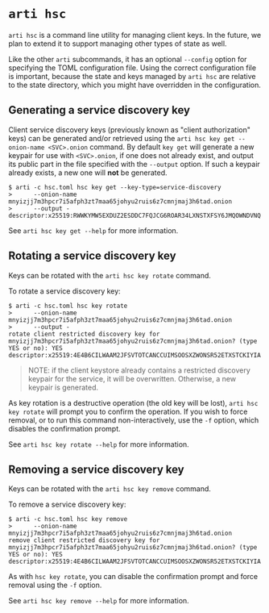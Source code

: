 # `arti hsc`

`arti hsc` is a command line utility for managing client keys. In the future, we
plan to extend it to support managing other types of state as well.

Like the other `arti` subcommands, it has an optional `--config` option for
specifying the TOML configuration file. Using the correct configuration file is
important, because the state and keys managed by `arti hsc` are relative to the
state directory, which you might have overridden in the configuration.

## Generating a service discovery key

Client service discovery keys (previously known as "client authorization" keys)
can be generated and/or retrieved using the
`arti hsc key get --onion-name <SVC>.onion` command.
By default `key get` will generate a new keypair for use with `<SVC>.onion`,
if one does not already exist, and output its public part in the file specified
with the `--output` option. If such a keypair already exists, a new one will
**not** be generated.

```console
$ arti -c hsc.toml hsc key get --key-type=service-discovery
>      --onion-name mnyizjj7m3hpcr7i5afph3zt7maa65johyu2ruis6z7cmnjmaj3h6tad.onion
>      --output -
descriptor:x25519:RWWKYMW5EXDUZ2ESDDC7FQJCG6ROAR34LXNSTXFSY6JMQOWNDVNQ
```

See `arti hsc key get --help` for more information.

## Rotating a service discovery key

Keys can be rotated with the `arti hsc key rotate` command.

To rotate a service discovery key:
```ignore
$ arti -c hsc.toml hsc key rotate
>      --onion-name mnyizjj7m3hpcr7i5afph3zt7maa65johyu2ruis6z7cmnjmaj3h6tad.onion
>      --output -
rotate client restricted discovery key for mnyizjj7m3hpcr7i5afph3zt7maa65johyu2ruis6z7cmnjmaj3h6tad.onion? (type YES or no): YES
descriptor:x25519:4E4B6CILWAAM2JFSVTOTCANCCUIMSOOSXZWONSR52ETXSTCKIYIA
```

> NOTE: if the client keystore already contains a restricted discovery keypair
> for the service, it will be overwritten. Otherwise, a new keypair is generated.

As key rotation is a destructive operation (the old key will be lost),
`arti hsc key rotate` will prompt you to confirm the operation.
If you wish to force removal, or to run this command non-interactively,
use the `-f` option, which disables the confirmation prompt.

See `arti hsc key rotate --help` for more information.

## Removing a service discovery key

Keys can be rotated with the `arti hsc key remove` command.

To remove a service discovery key:
```ignore
$ arti -c hsc.toml hsc key remove
>      --onion-name mnyizjj7m3hpcr7i5afph3zt7maa65johyu2ruis6z7cmnjmaj3h6tad.onion
remove client restricted discovery key for mnyizjj7m3hpcr7i5afph3zt7maa65johyu2ruis6z7cmnjmaj3h6tad.onion? (type YES or no): YES
descriptor:x25519:4E4B6CILWAAM2JFSVTOTCANCCUIMSOOSXZWONSR52ETXSTCKIYIA
```

As with `hsc key rotate`, you can disable the confirmation prompt and force
removal using the `-f` option.

See `arti hsc key remove --help` for more information.
